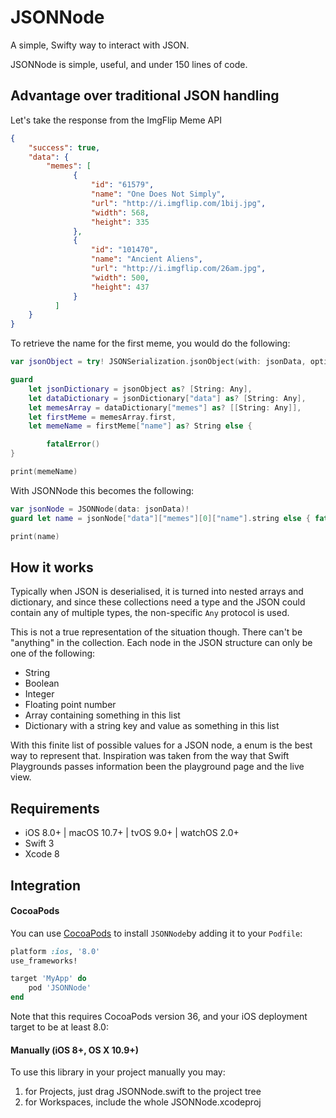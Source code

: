 # JSONNode

A simple, Swifty way to interact with JSON.

JSONNode is simple, useful, and under 150 lines of code.

## Advantage over traditional JSON handling

Let's take the response from the ImgFlip Meme API

```JSON
{
    "success": true,
    "data": {
        "memes": [
              {
                  "id": "61579",
                  "name": "One Does Not Simply",
                  "url": "http://i.imgflip.com/1bij.jpg",
                  "width": 568,
                  "height": 335
              },
              {
                  "id": "101470",
                  "name": "Ancient Aliens",
                  "url": "http://i.imgflip.com/26am.jpg",
                  "width": 500,
                  "height": 437
              }
          ]
    }
}
```

To retrieve the name for the first meme, you would do the following:

```Swift
var jsonObject = try! JSONSerialization.jsonObject(with: jsonData, options: [.allowFragments])

guard
    let jsonDictionary = jsonObject as? [String: Any],
    let dataDictionary = jsonDictionary["data"] as? [String: Any],
    let memesArray = dataDictionary["memes"] as? [[String: Any]],
    let firstMeme = memesArray.first,
    let memeName = firstMeme["name"] as? String else {

        fatalError()
}

print(memeName)
```

With JSONNode this becomes the following:

```Swift
var jsonNode = JSONNode(data: jsonData)!
guard let name = jsonNode["data"]["memes"][0]["name"].string else { fatalError() }

print(name)
```

## How it works

Typically when JSON is deserialised, it is turned into nested arrays and dictionary, and since these collections need a type and the JSON could contain any of multiple types, the non-specific `Any` protocol is used.

This is not a true representation of the situation though. There can't be "anything" in the collection. Each node in the JSON structure can only be one of the following:
- String
- Boolean
- Integer
- Floating point number
- Array containing something in this list
- Dictionary with a string key and value as something in this list

With this finite list of possible values for a JSON node, a enum is the best way to represent that. Inspiration was taken from the way that Swift Playgrounds passes information been the playground page and the live view.

## Requirements

- iOS 8.0+ | macOS 10.7+ | tvOS 9.0+ | watchOS 2.0+
- Swift 3
- Xcode 8

## Integration

#### CocoaPods

You can use [CocoaPods](http://cocoapods.org/) to install `JSONNode`by adding it to your `Podfile`:

```ruby
platform :ios, '8.0'
use_frameworks!

target 'MyApp' do
	pod 'JSONNode'
end
```

Note that this requires CocoaPods version 36, and your iOS deployment target to be at least 8.0:


#### Manually (iOS 8+, OS X 10.9+)

To use this library in your project manually you may:  

1. for Projects, just drag JSONNode.swift to the project tree
2. for Workspaces, include the whole JSONNode.xcodeproj

